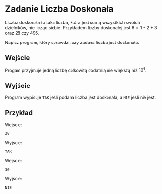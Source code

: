 # Zadanie Liczba Doskonała

Liczba doskonała to taka liczba, która jest sumą wszystkich swoich dzielników, nie licząc siebie. Przykładem liczby doskonałej jest $6 = 1+2+3$ oraz $28$ czy $496$.

Napisz program, który sprawdzi, czy zadana liczba jest doskonała.

## Wejście

Progam przyjmuje jedną liczbę całkowitą dodatnią nie większą niż $10^6$.

## Wyjście

Program wypisuje `TAK` jeśli podana liczba jest doskonała, a `NIE` jeśli nie jest.

## Przykład

Wejście:
```
28
```

Wyjście:
```
TAK
```

Wejście:
```
30
```

Wyjście:
```
NIE
```
